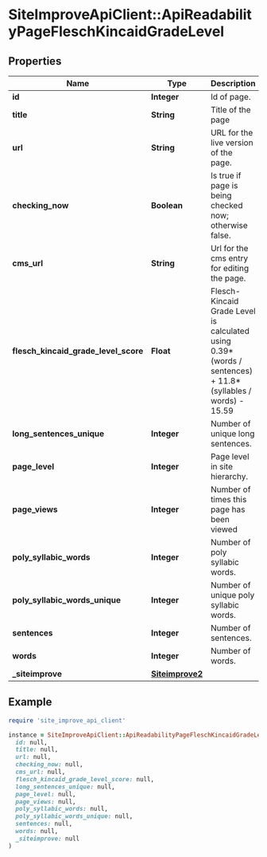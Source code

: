 # SiteImproveApiClient::ApiReadabilityPageFleschKincaidGradeLevel

## Properties

| Name | Type | Description | Notes |
| ---- | ---- | ----------- | ----- |
| **id** | **Integer** | Id of page. |  |
| **title** | **String** | Title of the page | [optional] |
| **url** | **String** | URL for the live version of the page. | [optional] |
| **checking_now** | **Boolean** | Is true if page is being checked now; otherwise false. |  |
| **cms_url** | **String** | Url for the cms entry for editing the page. | [optional] |
| **flesch_kincaid_grade_level_score** | **Float** | Flesch-Kincaid Grade Level is calculated using 0.39*(words / sentences) + 11.8*(syllables / words) - 15.59 | [optional] |
| **long_sentences_unique** | **Integer** | Number of unique long sentences. |  |
| **page_level** | **Integer** | Page level in site hierarchy. | [optional] |
| **page_views** | **Integer** | Number of times this page has been viewed | [optional] |
| **poly_syllabic_words** | **Integer** | Number of poly syllabic words. |  |
| **poly_syllabic_words_unique** | **Integer** | Number of unique poly syllabic words. |  |
| **sentences** | **Integer** | Number of sentences. |  |
| **words** | **Integer** | Number of words. |  |
| **_siteimprove** | [**Siteimprove2**](Siteimprove2.md) |  | [optional] |

## Example

```ruby
require 'site_improve_api_client'

instance = SiteImproveApiClient::ApiReadabilityPageFleschKincaidGradeLevel.new(
  id: null,
  title: null,
  url: null,
  checking_now: null,
  cms_url: null,
  flesch_kincaid_grade_level_score: null,
  long_sentences_unique: null,
  page_level: null,
  page_views: null,
  poly_syllabic_words: null,
  poly_syllabic_words_unique: null,
  sentences: null,
  words: null,
  _siteimprove: null
)
```

